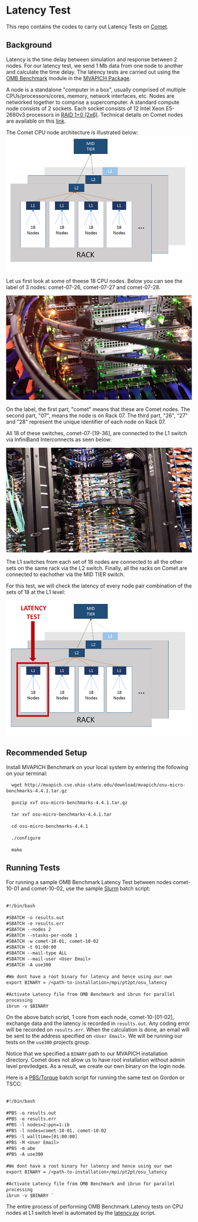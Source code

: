 Latency Test
============

This repo contains the codes to carry out Latency Tests on [Comet](http://www.sdsc.edu/support/user_guides/comet.html).

Background
----------

Latency is the time delay between simulation and response between 2 nodes. For our latency test, we send 1 Mb data from one node to another and calculate the time delay. The latency tests are carried out using the [OMB Benchmark](https://www.nersc.gov/users/computational-systems/cori/nersc-8-procurement/trinity-nersc-8-rfp/nersc-8-trinity-benchmarks/omb-mpi-tests/) module in the [MVAPICH Package](http://mvapich.cse.ohio-state.edu/benchmarks/).

A node is a standalone "computer in a box", usually comprised of multiple CPUs/processors/cores, memory, network interfaces, etc. Nodes are networked together to comprise a supercomputer. A standard compute node consists of 2 sockets. Each socket consists of 12 Intel Xeon E5-2680v3 processors in [RAID 1+0 (2x6)](http://en.wikipedia.org/wiki/Standard_RAID_levels). Technical details on Comet nodes are available on this [link](https://portal.xsede.org/sdsc-comet#table1).

The Comet CPU node architecture is illustrated below:
![Architecture](https://github.com/SDSC-HPC-Consultants/Latency_Test/blob/master/static/Nodes.png)

Let us first look at some of theese 18 CPU nodes. Below you can see the label of 3 nodes: comet-07-26, comet-07-27 and comet-07-28.

![Individual CPU Nodes](https://github.com/SDSC-HPC-Consultants/Latency_Test/blob/master/static/CPU%20nodes.jpg)



On the label, the first part, "comet" means that these are Comet nodes. The second part, "07", means the node is on Rack 07. The third part, "26", "27" and "28" represent the unique identifier of each node on Rack 07. 

All 18 of these switches, comet-07-[19-36], are connected to the L1 switch via InfiniBand Interconnects as seen below:

![L1 level](https://github.com/SDSC-HPC-Consultants/Latency_Test/blob/master/static/L1%20Switches.jpg)

The L1 switches from each set of 18 nodes are connected to all the other sets on the same rack via the L2 switch. Finally, all the racks on Comet are connected to eachother via the MID TIER switch.

For this test, we will check the latency of every node pair combination of the sets of 18 at the L1 level:

![Latency Test](https://github.com/SDSC-HPC-Consultants/Latency_Test/blob/master/static/LT.png)

Recommended Setup
-----------------

Install MVAPICH Benchmark on your local system by entering the following on your terminal:
```
  wget http://mvapich.cse.ohio-state.edu/download/mvapich/osu-micro-benchmarks-4.4.1.tar.gz

  gunzip xvf osu-micro-benchmarks-4.4.1.tar.gz

  tar xvf osu-micro-benchmarks-4.4.1.tar

  cd osu-micro-benchmarks-4.4.1

  ./configure

  make
```

Running Tests
-------------

For running a sample OMB Benchmark Latency Test between nodes comet-10-01 and comet-10-02, 
use the sample [Slurm](http://slurm.schedmd.com/) batch script:

```

#!/bin/bash

#SBATCH -o results.out
#SBATCH -e results.err
#SBATCH --nodes 2
#SBATCH --ntasks-per-node 1
#SBATCH -w comet-10-01, comet-10-02 
#SBATCH -t 01:00:00
#SBATCH --mail-type ALL
#SBATCH --mail-user <User Email>
#SBATCH -A use300

#We dont have a root binary for latency and hence using our own
export BINARY = /<path-to-installation>/mpi/pt2pt/osu_latency

#Activate Latency file from OMB Benchmark and ibrun for parallel processing
ibrun -v $BINARY 

```
On the above batch script, 1 core from each node, comet-10-[01-02], exchange data and the latency is recorded in ```results.out```. Any coding error will be recorded on ```results.err```. When the calculation is done, an email will be sent to the address specified on ```<User Email>```. We will be running our tests on the ```use300``` projects group. 

Notice that we specified a ```BINARY``` path to our MVAPICH installation directory. Comet does not allow us to have root installation without admin level previledges. As a result, we create our own binary on the login node. 

Here is a [PBS/Torque](https://kb.iu.edu/d/avmy) batch script for running the same test on Gordon or TSCC:

```

#!/bin/bash

#PBS -o results.out
#PBS -e results.err
#PBS -l nodes=2:ppn=1:ib
#PBS -l nodes=comet-10-01, comet-10-02
#PBS -l walltime=[01:00:00]
#PBS -M <User Email>
#PBS -m abe
#PBS -A use300

#We dont have a root binary for latency and hence using our own
export BINARY = /<path-to-installation>/mpi/pt2pt/osu_latency

#Activate Latency file from OMB Benchmark and ibrun for parallel processing
ibrun -v $BINARY `

```

The entire process of performing OMB Benchmark Latency tests on CPU nodes at L1 switch level is 
automated by the [latency.py](https://github.com/SDSC-HPC-Consultants/Latency_Test/blob/master/latency.py) script.
